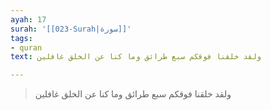 ```yaml
---
ayah: 17
surah: '[[023-Surah|سورة]]'
tags:
- quran
text: ولقد خلقنا فوقكم سبع طرائق وما كنا عن الخلق غافلين

---
```

> ولقد خلقنا فوقكم سبع طرائق وما كنا عن الخلق غافلين
